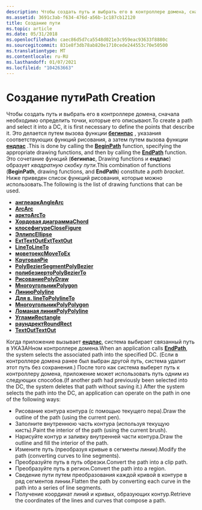 ```yaml
---
description: Чтобы создать путь и выбрать его в контроллере домена, сначала необходимо определить точки, которые его описывают.
ms.assetid: 3691c3ab-f634-476d-a56b-1c187cb12120
title: Создание пути
ms.topic: article
ms.date: 05/31/2018
ms.openlocfilehash: caec86d5d7ca5548d021e3c959eac93633f8880c
ms.sourcegitcommit: 831e8f3db78ab820e1710cede244553c70e50500
ms.translationtype: MT
ms.contentlocale: ru-RU
ms.lasthandoff: 01/07/2021
ms.locfileid: "104263663"
---
```

# <a name="path-creation"></a><span data-ttu-id="ad4da-103">Создание пути</span><span class="sxs-lookup"><span data-stu-id="ad4da-103">Path Creation</span></span>

<span data-ttu-id="ad4da-104">Чтобы создать путь и выбрать его в контроллере домена, сначала необходимо определить точки, которые его описывают.</span><span class="sxs-lookup"><span data-stu-id="ad4da-104">To create a path and select it into a DC, it is first necessary to define the points that describe it.</span></span> <span data-ttu-id="ad4da-105">Это делается путем вызова функции [**бегинпас**](/windows/desktop/api/Wingdi/nf-wingdi-beginpath) , указания соответствующих функций рисования, а затем путем вызова функции [**ендпас**](/windows/desktop/api/Wingdi/nf-wingdi-endpath) .</span><span class="sxs-lookup"><span data-stu-id="ad4da-105">This is done by calling the [**BeginPath**](/windows/desktop/api/Wingdi/nf-wingdi-beginpath) function, specifying the appropriate drawing functions, and then by calling the [**EndPath**](/windows/desktop/api/Wingdi/nf-wingdi-endpath) function.</span></span> <span data-ttu-id="ad4da-106">Это сочетание функций (**бегинпас**, Drawing functions и **ендпас**) образует *квадратную скобку пути*.</span><span class="sxs-lookup"><span data-stu-id="ad4da-106">This combination of functions (**BeginPath**, drawing functions, and **EndPath**) constitute a *path bracket*.</span></span> <span data-ttu-id="ad4da-107">Ниже приведен список функций рисования, которые можно использовать.</span><span class="sxs-lookup"><span data-stu-id="ad4da-107">The following is the list of drawing functions that can be used.</span></span>

-   [<span data-ttu-id="ad4da-108">**англеарк**</span><span class="sxs-lookup"><span data-stu-id="ad4da-108">**AngleArc**</span></span>](/windows/desktop/api/Wingdi/nf-wingdi-anglearc)
-   [<span data-ttu-id="ad4da-109">**Arc**</span><span class="sxs-lookup"><span data-stu-id="ad4da-109">**Arc**</span></span>](/windows/desktop/api/Wingdi/nf-wingdi-arc)
-   [<span data-ttu-id="ad4da-110">**аркто**</span><span class="sxs-lookup"><span data-stu-id="ad4da-110">**ArcTo**</span></span>](/windows/desktop/api/Wingdi/nf-wingdi-arcto)
-   [<span data-ttu-id="ad4da-111">**Хордовая диаграмма**</span><span class="sxs-lookup"><span data-stu-id="ad4da-111">**Chord**</span></span>](/windows/desktop/api/Wingdi/nf-wingdi-chord)
-   [<span data-ttu-id="ad4da-112">**клосефигуре**</span><span class="sxs-lookup"><span data-stu-id="ad4da-112">**CloseFigure**</span></span>](/windows/desktop/api/Wingdi/nf-wingdi-closefigure)
-   [<span data-ttu-id="ad4da-113">**Эллипс**</span><span class="sxs-lookup"><span data-stu-id="ad4da-113">**Ellipse**</span></span>](/windows/desktop/api/Wingdi/nf-wingdi-ellipse)
-   [<span data-ttu-id="ad4da-114">**ExtTextOut**</span><span class="sxs-lookup"><span data-stu-id="ad4da-114">**ExtTextOut**</span></span>](/windows/desktop/api/Wingdi/nf-wingdi-exttextouta)
-   [<span data-ttu-id="ad4da-115">**LineTo**</span><span class="sxs-lookup"><span data-stu-id="ad4da-115">**LineTo**</span></span>](/windows/desktop/api/Wingdi/nf-wingdi-lineto)
-   [<span data-ttu-id="ad4da-116">**моветоекс**</span><span class="sxs-lookup"><span data-stu-id="ad4da-116">**MoveToEx**</span></span>](/windows/desktop/api/Wingdi/nf-wingdi-movetoex)
-   [<span data-ttu-id="ad4da-117">**Круговая**</span><span class="sxs-lookup"><span data-stu-id="ad4da-117">**Pie**</span></span>](/windows/desktop/api/Wingdi/nf-wingdi-pie)
-   [<span data-ttu-id="ad4da-118">**PolyBezierSegment**</span><span class="sxs-lookup"><span data-stu-id="ad4da-118">**PolyBezier**</span></span>](/windows/desktop/api/Wingdi/nf-wingdi-polybezier)
-   [<span data-ttu-id="ad4da-119">**полибезиерто**</span><span class="sxs-lookup"><span data-stu-id="ad4da-119">**PolyBezierTo**</span></span>](/windows/desktop/api/Wingdi/nf-wingdi-polybezierto)
-   [<span data-ttu-id="ad4da-120">**Рисование**</span><span class="sxs-lookup"><span data-stu-id="ad4da-120">**PolyDraw**</span></span>](/windows/desktop/api/Wingdi/nf-wingdi-polydraw)
-   [<span data-ttu-id="ad4da-121">**Многоугольник**</span><span class="sxs-lookup"><span data-stu-id="ad4da-121">**Polygon**</span></span>](/windows/desktop/api/Wingdi/nf-wingdi-polygon)
-   [<span data-ttu-id="ad4da-122">**Линию**</span><span class="sxs-lookup"><span data-stu-id="ad4da-122">**Polyline**</span></span>](/windows/desktop/api/Wingdi/nf-wingdi-polyline)
-   [<span data-ttu-id="ad4da-123">**Для в. lineTo**</span><span class="sxs-lookup"><span data-stu-id="ad4da-123">**PolylineTo**</span></span>](/windows/desktop/api/Wingdi/nf-wingdi-polylineto)
-   [<span data-ttu-id="ad4da-124">**Многоугольник**</span><span class="sxs-lookup"><span data-stu-id="ad4da-124">**PolyPolygon**</span></span>](/windows/desktop/api/Wingdi/nf-wingdi-polypolygon)
-   [<span data-ttu-id="ad4da-125">**Ломаная линия**</span><span class="sxs-lookup"><span data-stu-id="ad4da-125">**PolyPolyline**</span></span>](/windows/desktop/api/Wingdi/nf-wingdi-polypolyline)
-   [<span data-ttu-id="ad4da-126">**Углами**</span><span class="sxs-lookup"><span data-stu-id="ad4da-126">**Rectangle**</span></span>](/windows/desktop/api/Wingdi/nf-wingdi-rectangle)
-   [<span data-ttu-id="ad4da-127">**раундрект**</span><span class="sxs-lookup"><span data-stu-id="ad4da-127">**RoundRect**</span></span>](/windows/desktop/api/Wingdi/nf-wingdi-roundrect)
-   [<span data-ttu-id="ad4da-128">**TextOut**</span><span class="sxs-lookup"><span data-stu-id="ad4da-128">**TextOut**</span></span>](/windows/desktop/api/Wingdi/nf-wingdi-textouta)

<span data-ttu-id="ad4da-129">Когда приложение вызывает [**ендпас**](/windows/desktop/api/Wingdi/nf-wingdi-endpath), система выбирает связанный путь в УКАЗАНном контроллере домена.</span><span class="sxs-lookup"><span data-stu-id="ad4da-129">When an application calls [**EndPath**](/windows/desktop/api/Wingdi/nf-wingdi-endpath), the system selects the associated path into the specified DC.</span></span> <span data-ttu-id="ad4da-130">(Если в контроллере домена ранее был выбран другой путь, система удалит этот путь без сохранения.) После того как система выберет путь к контроллеру домена, приложение может использовать путь одним из следующих способов.</span><span class="sxs-lookup"><span data-stu-id="ad4da-130">(If another path had previously been selected into the DC, the system deletes that path without saving it.) After the system selects the path into the DC, an application can operate on the path in one of the following ways:</span></span>

-   <span data-ttu-id="ad4da-131">Рисование контура контура (с помощью текущего пера).</span><span class="sxs-lookup"><span data-stu-id="ad4da-131">Draw the outline of the path (using the current pen).</span></span>
-   <span data-ttu-id="ad4da-132">Заполните внутреннюю часть контура (используя текущую кисть).</span><span class="sxs-lookup"><span data-stu-id="ad4da-132">Paint the interior of the path (using the current brush).</span></span>
-   <span data-ttu-id="ad4da-133">Нарисуйте контур и заливку внутренней части контура.</span><span class="sxs-lookup"><span data-stu-id="ad4da-133">Draw the outline and fill the interior of the path.</span></span>
-   <span data-ttu-id="ad4da-134">Измените путь (преобразуя кривые в сегменты линии).</span><span class="sxs-lookup"><span data-stu-id="ad4da-134">Modify the path (converting curves to line segments).</span></span>
-   <span data-ttu-id="ad4da-135">Преобразуйте путь в путь обрезки.</span><span class="sxs-lookup"><span data-stu-id="ad4da-135">Convert the path into a clip path.</span></span>
-   <span data-ttu-id="ad4da-136">Преобразуйте путь в регион.</span><span class="sxs-lookup"><span data-stu-id="ad4da-136">Convert the path into a region.</span></span>
-   <span data-ttu-id="ad4da-137">Сведение пути путем преобразования каждой кривой в контуре в ряд сегментов линии.</span><span class="sxs-lookup"><span data-stu-id="ad4da-137">Flatten the path by converting each curve in the path into a series of line segments.</span></span>
-   <span data-ttu-id="ad4da-138">Получение координат линий и кривых, образующих контур.</span><span class="sxs-lookup"><span data-stu-id="ad4da-138">Retrieve the coordinates of the lines and curves that compose a path.</span></span>

 

 




